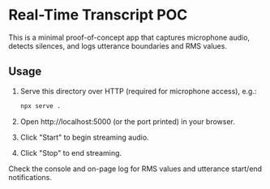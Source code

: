 # Real-Time Transcript POC

This is a minimal proof-of-concept app that captures microphone audio, detects silences, and logs utterance boundaries and RMS values.

## Usage

1. Serve this directory over HTTP (required for microphone access), e.g.:

   ```bash
   npx serve .
   ```

2. Open http://localhost:5000 (or the port printed) in your browser.

3. Click "Start" to begin streaming audio.
4. Click "Stop" to end streaming.

Check the console and on-page log for RMS values and utterance start/end notifications. 